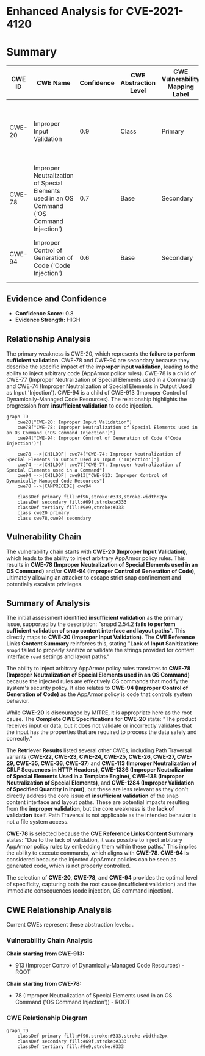 # Enhanced Analysis for CVE-2021-4120

# Summary
| CWE ID | CWE Name | Confidence | CWE Abstraction Level | CWE Vulnerability Mapping Label | CWE-Vulnerability Mapping Notes |
|---|---|---|---|---|---|
| CWE-20 | Improper Input Validation | 0.9 | Class | Primary | Discouraged - but applicable as root cause is **fails to perform sufficient validation** |
| CWE-78 | Improper Neutralization of Special Elements used in an OS Command ('OS Command Injection') | 0.7 | Base | Secondary | Allowed - AppArmor policy rules injection |
| CWE-94 | Improper Control of Generation of Code ('Code Injection') | 0.6 | Base | Secondary | Allowed-with-Review - arbitrary AppArmor policy rules injection |

## Evidence and Confidence

*   **Confidence Score:** 0.8
*   **Evidence Strength:** HIGH

## Relationship Analysis
The primary weakness is CWE-20, which represents the **failure to perform sufficient validation**. CWE-78 and CWE-94 are secondary because they describe the specific impact of the **improper input validation**, leading to the ability to inject arbitrary code (AppArmor policy rules). CWE-78 is a child of CWE-77 (Improper Neutralization of Special Elements used in a Command) and CWE-74 (Improper Neutralization of Special Elements in Output Used as Input 'Injection'). CWE-94 is a child of CWE-913 (Improper Control of Dynamically-Managed Code Resources). The relationship highlights the progression from **insufficient validation** to code injection.

```mermaid
graph TD
    cwe20["CWE-20: Improper Input Validation"]
    cwe78["CWE-78: Improper Neutralization of Special Elements used in an OS Command ('OS Command Injection')"]
    cwe94["CWE-94: Improper Control of Generation of Code ('Code Injection')"]
    
    cwe78 -->|CHILDOF| cwe74["CWE-74: Improper Neutralization of Special Elements in Output Used as Input ('Injection')"]
    cwe74 -->|CHILDOF| cwe77["CWE-77: Improper Neutralization of Special Elements used in a Command"]
    cwe94 -->|CHILDOF| cwe913["CWE-913: Improper Control of Dynamically-Managed Code Resources"]
    cwe78 -->|CANPRECEDE| cwe94
    
    classDef primary fill:#f96,stroke:#333,stroke-width:2px
    classDef secondary fill:#69f,stroke:#333
    classDef tertiary fill:#9e9,stroke:#333
    class cwe20 primary
    class cwe78,cwe94 secondary
```

## Vulnerability Chain
The vulnerability chain starts with **CWE-20 (Improper Input Validation)**, which leads to the ability to inject arbitrary AppArmor policy rules. This results in **CWE-78 (Improper Neutralization of Special Elements used in an OS Command)** and/or **CWE-94 (Improper Control of Generation of Code)**, ultimately allowing an attacker to escape strict snap confinement and potentially escalate privileges.

## Summary of Analysis
The initial assessment identified **insufficient validation** as the primary issue, supported by the description: "snapd 2.54.2 **fails to perform sufficient validation of snap content interface and layout paths**". This directly maps to **CWE-20 (Improper Input Validation)**. The **CVE Reference Links Content Summary** reinforces this, stating "**Lack of Input Sanitization:** `snapd` failed to properly sanitize or validate the strings provided for content interface `read` settings and layout paths."

The ability to inject arbitrary AppArmor policy rules translates to **CWE-78 (Improper Neutralization of Special Elements used in an OS Command)** because the injected rules are effectively OS commands that modify the system's security policy. It also relates to **CWE-94 (Improper Control of Generation of Code)** as the AppArmor policy is code that controls system behavior.

While **CWE-20** is discouraged by MITRE, it is appropriate here as the root cause. The **Complete CWE Specifications** for **CWE-20** state: "The product receives input or data, but it does not validate or incorrectly validates that the input has the properties that are required to process the data safely and correctly."

The **Retriever Results** listed several other CWEs, including Path Traversal variants (**CWE-22, CWE-23, CWE-24, CWE-25, CWE-26, CWE-27, CWE-29, CWE-35, CWE-36, CWE-37**) and **CWE-113 (Improper Neutralization of CRLF Sequences in HTTP Headers)**, **CWE-1336 (Improper Neutralization of Special Elements Used in a Template Engine)**, **CWE-138 (Improper Neutralization of Special Elements)**, and **CWE-1284 (Improper Validation of Specified Quantity in Input)**, but these are less relevant as they don't directly address the core issue of **insufficient validation** of the snap content interface and layout paths. These are potential impacts resulting from the **improper validation**, but the core weakness is the **lack of validation** itself. Path Traversal is not applicable as the intended behavior is not a file system access.

**CWE-78** is selected because the **CVE Reference Links Content Summary** states: "Due to the lack of validation, it was possible to inject arbitrary AppArmor policy rules by embedding them within these paths." This implies the ability to execute commands, which aligns with **CWE-78**. **CWE-94** is considered because the injected AppArmor policies can be seen as generated code, which is not properly controlled.

The selection of **CWE-20**, **CWE-78**, and **CWE-94** provides the optimal level of specificity, capturing both the root cause (insufficient validation) and the immediate consequences (code injection, OS command injection).


## CWE Relationship Analysis

Current CWEs represent these abstraction levels: .


### Vulnerability Chain Analysis

**Chain starting from CWE-913:**
- 913 (Improper Control of Dynamically-Managed Code Resources) - ROOT


**Chain starting from CWE-78:**
- 78 (Improper Neutralization of Special Elements used in an OS Command ('OS Command Injection')) - ROOT



### CWE Relationship Diagram

```mermaid
graph TD
    classDef primary fill:#f96,stroke:#333,stroke-width:2px
    classDef secondary fill:#69f,stroke:#333
    classDef tertiary fill:#9e9,stroke:#333
```